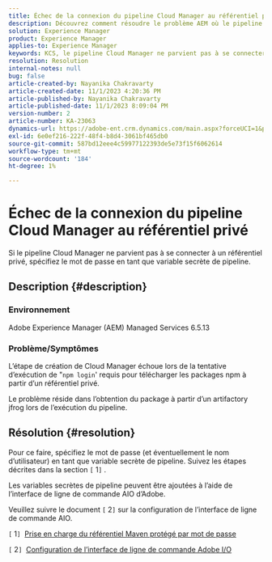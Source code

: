 ```yaml
---
title: Échec de la connexion du pipeline Cloud Manager au référentiel privé
description: Découvrez comment résoudre le problème AEM où le pipeline Cloud Manager ne parvient pas à se connecter à un référentiel privé.
solution: Experience Manager
product: Experience Manager
applies-to: Experience Manager
keywords: KCS, le pipeline Cloud Manager ne parvient pas à se connecter au référentiel privé, AEM Managed Services 6.5.13, variable de pipeline secrète, Adobe AIO CLI
resolution: Resolution
internal-notes: null
bug: false
article-created-by: Nayanika Chakravarty
article-created-date: 11/1/2023 4:20:36 PM
article-published-by: Nayanika Chakravarty
article-published-date: 11/1/2023 8:09:04 PM
version-number: 2
article-number: KA-23063
dynamics-url: https://adobe-ent.crm.dynamics.com/main.aspx?forceUCI=1&pagetype=entityrecord&etn=knowledgearticle&id=1771a694-d278-ee11-8179-6045bd0065f9
exl-id: 6e0ef216-222f-48f4-b8d4-3061bf465db0
source-git-commit: 587bd12eee4c59977122393de5e73f15f6062614
workflow-type: tm+mt
source-wordcount: '184'
ht-degree: 1%

---
```


# Échec de la connexion du pipeline Cloud Manager au référentiel privé


Si le pipeline Cloud Manager ne parvient pas à se connecter à un référentiel privé, spécifiez le mot de passe en tant que variable secrète de pipeline.



## Description {#description}


### Environnement

Adobe Experience Manager (AEM) Managed Services 6.5.13

### Problème/Symptômes

L’étape de création de Cloud Manager échoue lors de la tentative d’exécution de &quot;`npm login`&#39; requis pour télécharger les packages npm à partir d’un référentiel privé.

Le problème réside dans l’obtention du package à partir d’un artifactory jfrog lors de l’exécution du pipeline.


## Résolution {#resolution}


Pour ce faire, spécifiez le mot de passe (et éventuellement le nom d’utilisateur) en tant que variable secrète de pipeline. Suivez les étapes décrites dans la section `[` 1`]` .

Les variables secrètes de pipeline peuvent être ajoutées à l’aide de l’interface de ligne de commande AIO d’Adobe.

Veuillez suivre le document `[` 2`]`  sur la configuration de l’interface de ligne de commande AIO.

`[` 1`]`  [Prise en charge du référentiel Maven protégé par mot de passe](https://experienceleague.adobe.com/docs/experience-manager-cloud-service/content/implementing/using-cloud-manager/create-application-project/setting-up-project.html?lang=en#password-protected-maven-repositories)

`[` 2`]`  [Configuration de l’interface de ligne de commande Adobe I/O](https://experienceleague.adobe.com/docs/experience-manager-learn/cloud-service/local-development-environment-set-up/development-tools.html?lang=en#aio-cli)
